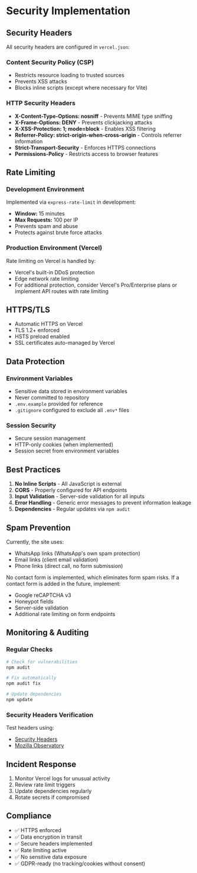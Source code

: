 # Security Implementation

## Security Headers

All security headers are configured in `vercel.json`:

### Content Security Policy (CSP)
- Restricts resource loading to trusted sources
- Prevents XSS attacks
- Blocks inline scripts (except where necessary for Vite)

### HTTP Security Headers
- **X-Content-Type-Options: nosniff** - Prevents MIME type sniffing
- **X-Frame-Options: DENY** - Prevents clickjacking attacks
- **X-XSS-Protection: 1; mode=block** - Enables XSS filtering
- **Referrer-Policy: strict-origin-when-cross-origin** - Controls referrer information
- **Strict-Transport-Security** - Enforces HTTPS connections
- **Permissions-Policy** - Restricts access to browser features

## Rate Limiting

### Development Environment
Implemented via `express-rate-limit` in development:
- **Window:** 15 minutes
- **Max Requests:** 100 per IP
- Prevents spam and abuse
- Protects against brute force attacks

### Production Environment (Vercel)
Rate limiting on Vercel is handled by:
- Vercel's built-in DDoS protection
- Edge network rate limiting
- For additional protection, consider Vercel's Pro/Enterprise plans or implement API routes with rate limiting

## HTTPS/TLS

- Automatic HTTPS on Vercel
- TLS 1.2+ enforced
- HSTS preload enabled
- SSL certificates auto-managed by Vercel

## Data Protection

### Environment Variables
- Sensitive data stored in environment variables
- Never committed to repository
- `.env.example` provided for reference
- `.gitignore` configured to exclude all `.env*` files

### Session Security
- Secure session management
- HTTP-only cookies (when implemented)
- Session secret from environment variables

## Best Practices

1. **No Inline Scripts** - All JavaScript is external
2. **CORS** - Properly configured for API endpoints
3. **Input Validation** - Server-side validation for all inputs
4. **Error Handling** - Generic error messages to prevent information leakage
5. **Dependencies** - Regular updates via `npm audit`

## Spam Prevention

Currently, the site uses:
- WhatsApp links (WhatsApp's own spam protection)
- Email links (client email validation)
- Phone links (direct call, no form submission)

No contact form is implemented, which eliminates form spam risks. If a contact form is added in the future, implement:
- Google reCAPTCHA v3
- Honeypot fields
- Server-side validation
- Additional rate limiting on form endpoints

## Monitoring & Auditing

### Regular Checks
```bash
# Check for vulnerabilities
npm audit

# Fix automatically
npm audit fix

# Update dependencies
npm update
```

### Security Headers Verification
Test headers using:
- [Security Headers](https://securityheaders.com)
- [Mozilla Observatory](https://observatory.mozilla.org)

## Incident Response

1. Monitor Vercel logs for unusual activity
2. Review rate limit triggers
3. Update dependencies regularly
4. Rotate secrets if compromised

## Compliance

- ✅ HTTPS enforced
- ✅ Data encryption in transit
- ✅ Secure headers implemented
- ✅ Rate limiting active
- ✅ No sensitive data exposure
- ✅ GDPR-ready (no tracking/cookies without consent)
